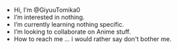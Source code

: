 - Hi, I’m @GiyuuTomika0
- I’m interested in nothing.
- I’m currently learning nothing specific.
- I’m looking to collaborate on Anime stuff.
- How to reach me ... i would rather say don't bother me.

<!---
GiyuuTomika0/GiyuuTomika0 is a ✨ common ✨ repository donno much but i was bored ...
--->
